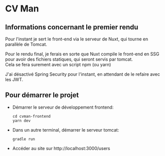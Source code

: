 # CV Man

## Informations concernant le premier rendu

Pour l'instant je sert le front-end via le serveur de Nuxt, qui tourne en parallèle de Tomcat.

Pour le rendu final, je ferais en sorte que Nuxt compile le front-end en SSG pour avoir des fichiers statiques, qui seront servis par tomcat.  
Cela se fera surement avec un script npm (ou yarn)

J'ai désactivé Spring Security pour l'instant, en attendant de le refaire avec les JWT.

## Pour démarrer le projet

- Démarrer le serveur de développement frontend:
  ```
  cd cvman-frontend
  yarn dev
  ```
- Dans un autre terminal, démarrer le serveur tomcat:
  ```
  gradle run
  ```
- Accéder au site sur http://localhost:3000/users
